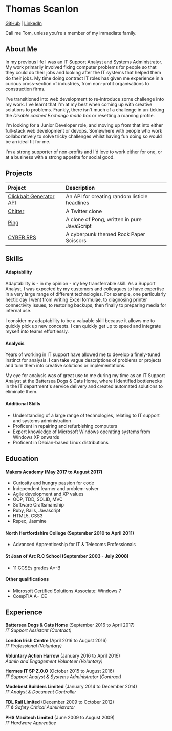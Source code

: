 # Thomas Scanlon

[GitHub](https://www.github.com/tbscanlon) | [LinkedIn](https://www.linkedin.com/in/tbscanlon)

Call me Tom, unless you're a member of my immediate family.

## About Me
In my previous life I was an IT Support Analyst and Systems Administrator. My work primarily involved fixing computer problems for people so that they could do their jobs and looking after the IT systems that helped them do their jobs. My time doing contract IT roles has given me experience in a curious cross-section of industries, from non-profit organisations to construction firms.

I've transitioned into web development to re-introduce some challenge into my work. I've learnt that I'm at my best when coming up with creative solutions to problems. Frankly, there isn't much of a challenge in un-ticking the *Disable cached Exchange mode* box or resetting a roaming profile.

I'm looking for a Junior Developer role, and moving up from that into either full-stack web development or devops. Somewhere with people who work collaboratively to solve tricky challenges whilst having fun doing so would be an ideal fit for me.

I'm a strong supporter of non-profits and I'd love to work either for one, or at a business with a strong appetite for social good.

## Projects
| Project | Description     |
| :------------- | :------------- |
| [Clickbait Generator API](https://github.com/tbscanlon/side-project-challenge) | An API for creating random listicle headlines |
| [Chitter](https://github.com/tbscanlon/chitter-challenge) | A Twitter clone |
| [Ping](https://github.com/tbscanlon/ping-js) | A clone of Pong, written in pure JavaScript |
| [CYBER RPS](https://github.com/tbscanlon/rps-challenge) | A cyberpunk themed Rock Paper Scissors | 

## Skills

#### Adaptability

Adaptability is - in my opinion - my key transferrable skill. As a Support Analyst, I was expected by my customers and colleagues to have expertise in a very large range of different technologies. For example, one particularly hectic day I went from writing Excel formulae, to diagnosing printer connectivity issues, to restoring backups, then finally to preparing media for internal use.

I consider my adaptability to be a valuable skill because it allows me to quickly pick up new concepts. I can quickly get up to speed and integrate myself into teams effortlessly.

#### Analysis

Years of working in IT support have allowed me to develop a finely-tuned instinct for analysis. I can take vague descriptions of problems or projects and turn them into creative solutions or implementations.

My eye for analysis was of great use to me during my time as an IT Support Analyst at the Battersea Dogs & Cats Home, where I identified bottlenecks in the IT department's service delivery and created automated solutions to eliminate them.

#### Additional Skills
- Understanding of a large range of technologies, relating to IT support and systems administration
- Proficent in repairing and refurbishing computers
- Expert knowledge of Microsoft Windows operating systems from Windows XP onwards
- Proficent in Debian-based Linux distributions

## Education

#### Makers Academy (May 2017 to August 2017)

- Curiosity and hungry passion for code
- Independent learner and problem-solver
- Agile development and XP values
- OOP, TDD, SOLID, MVC
- Software Craftsmanship
- Ruby, Rails, Javascript
- HTML5, CSS3
- Rspec, Jasmine

#### North Hertfordshire College (September 2010 to April 2011)

- Advanced Apprenticeship for IT & Telecoms Professionals

#### St Joan of Arc R.C School (September 2003 - July 2008)

- 11 GCSEs grades A*-B

#### Other qualifications

- Microsoft Certified Solutions Associate: Windows 7
- CompTIA A+ CE

## Experience

**Battersea Dogs & Cats Home** (September 2016 to April 2017)    
*IT Support Assistant (Contract)*

**London Irish Centre** (April 2016 to August 2016)   
*IT Professional (Voluntary)*

**Voluntary Action Harrow** (January 2016 to April 2016)   
*Admin and Engagement Volunteer (Voluntary)*

**Hermes IT SP Z.O.O** (October 2015 to August 2016)   
*IT Support Analyst & Systems Administrator (Contract)*

**Modebest Builders Limited** (January 2014 to December 2014)   
*IT Analyst & Document Controller*

**FDL Rail Limited** (December 2009 to October 2012)   
*IT & Safety Critical Administrator*

**PHS Maxitech Limited** (June 2009 to August 2009)   
*IT Hardware Apprentice*
